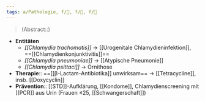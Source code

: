 ```yaml
---
tags: a/Pathologie, f/🦠, f/🦩, f/🍆
---
```

> (Abstract::)
- **Entitäten**
	- *[[Chlamydia trachomatis]]* → [[Urogenitale Chlamydieninfektion]], ==[[Chlamydienkonjunktivitis]]==
	- *[[Chlamydia pneumoniae]]* → [[Atypische Pneumonie]]
	- *[[Chlamydia psittaci]]* → Ornithose
- **Therapie**:: ==[[β-Lactam-Antibiotika]] unwirksam== → [[Tetracycline]], insb. [[Doxycyclin]]
- **Prävention**:: [[STD]]-Aufklärung, [[Kondome]], Chlamydienscreening mit [[PCR]] aus Urin (Frauen ≤25, [[Schwangerschaft]])